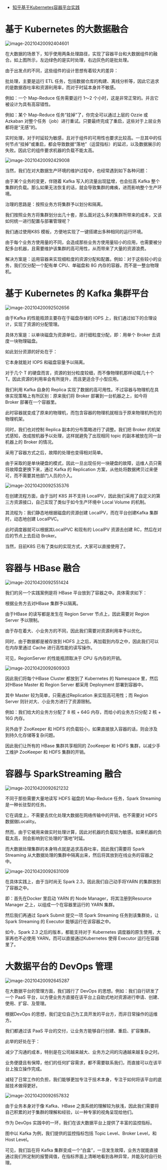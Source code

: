 - [知乎基于Kubernetes容器平台实践](https://cloud.tencent.com/developer/news/338520)



# 基于 Kubernetes 的大数据融合

![image-20210420092404601](https://gitee.com/AiShiYuShiJiePingXing/img/raw/master/img/image-20210420092404601.png)

在大数据的场景下，知乎使用两条处理路径，实现了容器平台和大数据组件的融合。如上图所示，左边绿色的是实时处理，右边灰色的是批处理。

由于出发点的不同，这些组件的设计思想有着较大的差异：

批处理，主要是运行 ETL 任务，包括数据仓库的构建、离线分析等，因此它追求的是数据吞吐率和资源利用率，而对于时延本身并不敏感。

例如：一个 Map-Reduce 任务需要运行 1～2 个小时，这是非常正常的。并且它被设计为具有高容错性。

例如：某个 Map-Reduce 任务“挂掉”了，你完全可以通过上层的 Ozzie 或 Azkaban 对整个任务（job）进行重试。只要最终完成了重启，这些对于上层业务都将是“无感”的。

实时处理，对于时延较为敏感，且对于组件的可用性也要求比较高。一旦其中的任何节点“挂掉”或重启，都会导致数据“落地”（运营指标）的延迟，以及数据展示的失败。因此它的组件要求机器的负载不能太高。

![image-20210420092429008](https://gitee.com/AiShiYuShiJiePingXing/img/raw/master/img/image-20210420092429008.png)

当然，我们在对大数据生产环境的维护过程中，也经常遇到如下各种问题：

由于某个业务的变更，伴随着 Kafka 写入的流量出现猛增，也会拉高 Kafka 整个集群的负载。那么如果无法恢复的话，就会导致集群的瘫痪，进而影响整个生产环境。

治理的思路是：按照业务方将集群予以划分和隔离。

我们按照业务方将集群划分出几十套，那么面对这么多的集群所带来的成本，又该如何统一进行配置与部署管理呢？

我们通过使用K8S 模板，方便地实现了一键搭建出多种相同的运行环境。

由于每个业务方使用量的不同，会造成那些业务方使用量较小的应用，也需要被分配多台机器，且需要维护该集群的高可用性，从而带来了大量的资源浪费。

解决方案是：运用容器来实现细粒度的资源分配和配置。例如：对于这些较小的业务，我们仅分配一个配有单 CPU、单磁盘和 8G 内存的容器，而不是一整台物理机。

# 基于 Kubernetes 的 Kafka 集群平台

![image-20210420092502656](https://gitee.com/AiShiYuShiJiePingXing/img/raw/master/img/image-20210420092502656.png)

由于Kafka 的性能瓶颈主要存在于磁盘存储的 IOPS 上，我们通过如下的合理设计，实现了资源的分配管理。

具体方案是：以单块磁盘为资源单位，进行细粒度分配，即：用单个 Broker 去调度一块物理磁盘。

如此划分资源的好处在于：

它本身就能对 IOPS 和磁盘容量予以隔离。

对于几个 T 的硬盘而言，资源的划分粒度较细，而不像物理机那样动辄几十个 T。因此资源的利用率会有所提升，而且更适合于小型应用。

我们利用 Kafka 自身的 Replica 实现了数据的高可用性。不过容器与物理机在具体实现策略上有所区别：原来我们将 Broker 部署到一台机器之上，如今将 Broker 部署在一个容器里。

此时容器就变成了原来的物理机，而包含容器的物理机就相当于原来物理机所在的物理机架。

同时，我们也对控制 Replica 副本的分布策略进行了调整。我们把 Broker 的机架式感知，改成按机器予以处理，这样就避免了出现相同 topic 的副本被放在同一台机器上的 Broker 的情况。

采用了容器方式之后，故障的处理也变得相对简单。

由于采取的是单块硬盘的模式，因此一旦出现任何一块硬盘的故障，运维人员只需将故障盘更换下来，通过 Kafka 的 Replication 方案，从他处将数据拷贝过来便可，而不需要其他部门人员的介入。

![image-20210420092535376](https://gitee.com/AiShiYuShiJiePingXing/img/raw/master/img/image-20210420092535376.png)

在创建流程方面，由于当时 K8S 并不支持 LocalPV，因此我们采用了自定义的第三方资源接口，自己实现了类似于如今生产环境中 Local Volume 的机制。

其流程为：我们静态地根据磁盘的资源创建 LocalPV，而在平台创建Kafka 集群时，动态地创建 LocalPVC。

此时调度器就可以根据其LocalPVC 和现有的 LocalPV 资源去创建 RC，然后在对应的节点上去启动 Broker。

当然，目前K8S 已有了类似的实现方式，大家可以直接使用了。

# 容器与 HBase 融合

![image-20210420092551424](https://gitee.com/AiShiYuShiJiePingXing/img/raw/master/img/image-20210420092551424.png)

我们的另一个实践案例是将 HBase 平台放到了容器之中。具体需求如下：

根据业务方去对HBase 集群予以隔离。

由于HBase 的读写都是发生在 Region Server 节点上，因此需要对 Region Server 予以限制。

由于存在着大、小业务方的不同，因此我们需要对资源利用率予以优化。

同时，由于数据都是被存放到 HDFS 上之后，再加载到内存之中，因此我们可以在内存里通过 Cache 进行高性能的读写操作。

可见，RegionServer 的性能瓶颈取决于 CPU 与内存的开销。

![image-20210420092609303](https://gitee.com/AiShiYuShiJiePingXing/img/raw/master/img/image-20210420092609303.png)

因此我们将每个HBase Cluster 都放到了 Kubernetes 的 Namespace 里，然后对HBase Master 和 Region Server 都采用 Deployment 部署到容器中。

其中 Master 较为简单，只需通过Replication 来实现高可用性；而 Region Server 则针对大、小业务方进行了资源限制。

例如：我们给大的业务方分配了 8 核 + 64G 内存，而给小的业务方只分配 2 核 + 16G 内存。

另外由于 ZooKeeper 和 HDFS 的负载较小，如果直接放入容器的话，则会涉及到持久化存储等复杂问题。

因此我们让所有的 HBase 集群共享相同的 ZooKeeper 和 HDFS 集群，以减少手工维护 ZooKeeper 和 HDFS 集群的开销。

# 容器与 SparkStreaming 融合

![image-20210420092621232](https://gitee.com/AiShiYuShiJiePingXing/img/raw/master/img/image-20210420092621232.png)

不同于那些需要大量地读写 HDFS 磁盘的 Map-Reduce 任务，Spark Streaming 是一种长驻型的任务。

它在调度上，不需要去优化处理大数据在网络传输中的开销，也不需要对 HDFS 数据做Locality。

然而，由于它被用来做实时处理计算，因此对机器的负载较为敏感。如果机器的负载太高，则会影响到它处理的“落地”时延。

而大数据处理集群的本身特点就是追求高吞吐率，因此我们需要将 Spark Streaming 从大数据处理的集群中隔离出来，然后将其放到在线业务的容器之中。

![image-20210420092631009](https://gitee.com/AiShiYuShiJiePingXing/img/raw/master/img/image-20210420092631009.png)

在具体实践上，由于当时尚无 Spark 2.3，因此我们自己动手将YARN 的集群放到了容器之中。

即：首先在Docker 里启动 YARN 的 Node Manager，将其注册到Resource Manager 之上，以组成一个在容器里运行的 YARN 集群。

然后我们再通过 Spark Submit 提交一项 Spark Streaming 任务到该集群处，让 Spark Streaming 的 Executor 能够运行在该容器之中。

如今，Spark 2.3 之后的版本，都能支持对于 Kubernetes 调度器的原生使用，大家再也不必使用 YARN，而可以直接通过Kubernetes 使得 Executor 运行在容器里了。

# 大数据平台的 DevOps 管理

![image-20210420092645287](https://gitee.com/AiShiYuShiJiePingXing/img/raw/master/img/image-20210420092645287.png)

在大数据平台的管理方面，我们践行了 DevOps 的思想。例如：我们自行研发了一个 PaaS 平台，以方便业务方直接在该平台上自助式地对资源进行申请、创建、使用、扩容、及管理。

根据DevOps 的思想，我们定位自己为工具开发的平台方，而非日常操作的运维方。

我们都通过该 PaaS 平台的交付，让业务方能够自行创建、重启、扩容集群。

此举的好处在于：

减少了沟通的成本，特别是在公司越来越大、业务方之间的沟通越来越复杂之时。

业务便捷且有保障，他们的任何扩容需求，都不需要联系我们，而直接可以在该平台上独立操作完成。

减轻了日常工作的负担，我们能够更加专注于技术本身，专注于如何将该平台的底层技术做得更好。

![image-20210420092657832](https://gitee.com/AiShiYuShiJiePingXing/img/raw/master/img/image-20210420092657832.png)

由于业务本身对于像 Kafka、HBase 之类系统的理解较为肤浅，因此我们需要将自己积累的对于集群的理解和经验，以一种专家的视角呈现给他们。

作为 DevOps 实践中的一环，我们在该大数据平台上提供了丰富的监控指标。

图中以 Kafka 为例，我们提供的监控指标包括 Topic Level、Broker Level，和Host Level。

可见，我们旨在将 Kafka 集群变成一个“白盒”，一旦发生故障，业务方就能直接通过我们所定制的报警阈值，在指标界面上清晰地看到各种异常，并能及时自行处理。